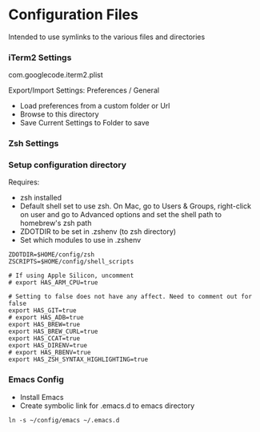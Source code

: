 # Configuration Files
Intended to use symlinks to the various files and directories

### iTerm2 Settings
com.googlecode.iterm2.plist

Export/Import Settings:
Preferences / General
* Load preferences from a custom folder or Url
* Browse to this directory
* Save Current Settings to Folder to save

### Zsh Settings
### Setup configuration directory

Requires:
* zsh installed
* Default shell set to use zsh. On Mac, go to Users & Groups,
  right-click on user and go to Advanced options and set the
  shell path to homebrew's zsh path
* ZDOTDIR to be set in .zshenv (to zsh directory)
* Set which modules to use in .zshenv

```
ZDOTDIR=$HOME/config/zsh
ZSCRIPTS=$HOME/config/shell_scripts

# If using Apple Silicon, uncomment
# export HAS_ARM_CPU=true

# Setting to false does not have any affect. Need to comment out for false
export HAS_GIT=true
# export HAS_ADB=true
export HAS_BREW=true
export HAS_BREW_CURL=true
export HAS_CCAT=true
export HAS_DIRENV=true
# export HAS_RBENV=true
export HAS_ZSH_SYNTAX_HIGHLIGHTING=true
```

### Emacs Config
* Install Emacs
* Create symbolic link for .emacs.d to emacs directory
```
ln -s ~/config/emacs ~/.emacs.d
```